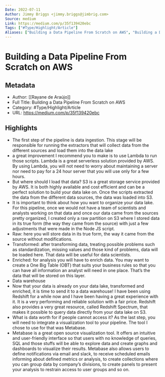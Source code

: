 ```yaml
---
Date: 2022-07-11
Author: Jimmy Briggs <jimmy.briggs@jimbrig.com>
Source: medium
Link: https://medium.com/p/35f139420ebc
Tags: ["#Type/Highlight/Article"]
Aliases: ["Building a Data Pipeline From Scratch on AWS", "Building a Data Pipeline From Scratch on AWS"]
---
```

# Building a Data Pipeline From Scratch on AWS

## Metadata
- Author: [[Rayane de Araújo]]
- Full Title: Building a Data Pipeline From Scratch on AWS
- Category: #Type/Highlight/Article
- URL: https://medium.com/p/35f139420ebc

## Highlights
- The first step of the pipeline is data ingestion. This stage will be responsible for running the extractors that will collect data from the different sources and load them into the data lake
- a great improvement I recommend you to make is to use Lambda to run those scripts. Lambda is a great serverless solution provided by AWS. By using Lambda, you will not need to worry about maintaining a server nor need to pay for a 24 hour server that you will use only for a few hours.
- But where should I load that data? S3 is a great storage service provided by AWS. It is both highly available and cost efficient and can be a perfect solution to build your data lake on. Once the scripts extracted the data from the different data sources, the data was loaded into S3.
- It is important to think about how you want to organize your data lake. For this pipeline, once we would not have a team of scientists and analysts working on that data and once our data came from the sources pretty organized, I created only a raw partition on S3 where I stored data in its true form (the way they came from the source) with just a few adjustments that were made in the Node JS script.
- Raw: here you will store data in its true form, the way it came from the source without modifications.
- Transformed: after transforming data, treating possible problems such as standardization, missing values and those kind of problems, data will be loaded here. That data will be useful for data scientists.
- Enriched: for analysis you will have to enrich data. You may want to create a One Big Table (OBT) that suits your business rules so that you can have all information an analyst will need in one place. That’s the data that will be stored on this layer.
- Data warehouse
- Now that your data is already on your data lake, transformed and enriched, it is time to send it to a data warehouse! I have been using Redshift for a while now and I have been having a great experience with it. It is a very performing and reliable solution with a fair price. Redshift also provides a very great resource, called Redshift Spectrum, that makes it possible to query data directly from your data lake on S3.
- What is data worth for if people cannot access it? As the last step, you will need to integrate a visualization tool to your pipeline. The tool I chose to use for that was Metabase.
- Metabase is a great open source visualization tool. It offers an intuitive and user-friendly interface so that users with no knowledge of queries, SQL and those stuffs will be able to explore data and create graphs and dashboards to visualize their results. Metabase also allows users to define notifications via email and slack, to receive scheduled emails informing about defined metrics or analysis, to create collections where you can group data by company’s divisions, to create panels to present your analysis to restrain access to user groups and so on.
